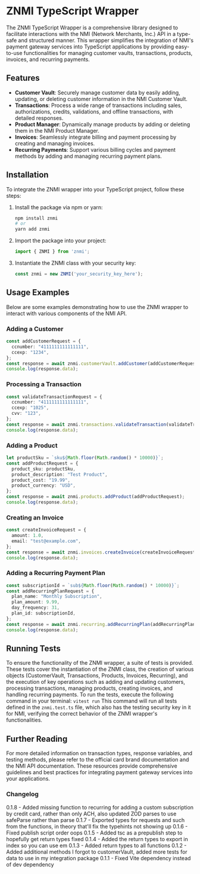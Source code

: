 # ZNMI TypeScript Wrapper

The ZNMI TypeScript Wrapper is a comprehensive library designed to facilitate interactions with the NMI (Network Merchants, Inc.) API in a type-safe and structured manner. This wrapper simplifies the integration of NMI's payment gateway services into TypeScript applications by providing easy-to-use functionalities for managing customer vaults, transactions, products, invoices, and recurring payments.

## Features

- **Customer Vault**: Securely manage customer data by easily adding, updating, or deleting customer information in the NMI Customer Vault.
- **Transactions**: Process a wide range of transactions including sales, authorizations, credits, validations, and offline transactions, with detailed responses.
- **Product Manager**: Dynamically manage products by adding or deleting them in the NMI Product Manager.
- **Invoices**: Seamlessly integrate billing and payment processing by creating and managing invoices.
- **Recurring Payments**: Support various billing cycles and payment methods by adding and managing recurring payment plans.

## Installation

To integrate the ZNMI wrapper into your TypeScript project, follow these steps:

1. Install the package via npm or yarn:

   ```bash
   npm install znmi
   # or
   yarn add znmi
   ```

2. Import the package into your project:

   ```typescript
   import { ZNMI } from 'znmi';
   ```

3. Instantiate the ZNMI class with your security key:

   ```typescript
   const znmi = new ZNMI('your_security_key_here');
   ```

## Usage Examples

Below are some examples demonstrating how to use the ZNMI wrapper to interact with various components of the NMI API.

### Adding a Customer

```typescript
const addCustomerRequest = {
  ccnumber: "4111111111111111",
  ccexp: "1234",
};
const response = await znmi.customerVault.addCustomer(addCustomerRequest);
console.log(response.data);
```

### Processing a Transaction

```typescript
const validateTransactionRequest = {
  ccnumber: "4111111111111111",
  ccexp: "1025",
  cvv: "123",
};
const response = await znmi.transactions.validateTransaction(validateTransactionRequest);
console.log(response.data);
```

### Adding a Product

```typescript
let productSku = `sku${Math.floor(Math.random() * 10000)}`;
const addProductRequest = {
  product_sku: productSku,
  product_description: "Test Product",
  product_cost: "19.99",
  product_currency: "USD",
};
const response = await znmi.products.addProduct(addProductRequest);
console.log(response.data);
```

### Creating an Invoice

```typescript
const createInvoiceRequest = {
  amount: 1.0,
  email: "test@example.com",
};
const response = await znmi.invoices.createInvoice(createInvoiceRequest);
console.log(response.data);
```

### Adding a Recurring Payment Plan

```typescript
const subscriptionId = `sub${Math.floor(Math.random() * 10000)}`;
const addRecurringPlanRequest = {
  plan_name: "Monthly Subscription",
  plan_amount: 9.99,
  day_frequency: 31,
  plan_id: subscriptionId,
};
const response = await znmi.recurring.addRecurringPlan(addRecurringPlanRequest);
console.log(response.data);
```

## Running Tests

To ensure the functionality of the ZNMI wrapper, a suite of tests is provided. These tests cover the instantiation of the ZNMI class, the creation of various objects (CustomerVault, Transactions, Products, Invoices, Recurring), and the execution of key operations such as adding and updating customers, processing transactions, managing products, creating invoices, and handling recurring payments.
To run the tests, execute the following command in your terminal:
`vitest run`
This command will run all tests defined in the `znmi.test.ts` file, which also has the testing security key in it for NMI, verifying the correct behavior of the ZNMI wrapper's functionalities.

## Further Reading

For more detailed information on transaction types, response variables, and testing methods, please refer to the official card brand documentation and the NMI API documentation. These resources provide comprehensive guidelines and best practices for integrating payment gateway services into your applications.

### Changelog

0.1.8 - Added missing function to recurring for adding a custom subscription by credit card, rather than only ACH, also updated ZOD parses to use safeParse rather than parse
0.1.7 - Exported types for requests and such from the functions, in theory that'll fix the typehints not showing up
0.1.6 - Fixed publish script order oops
0.1.5 - Added tsc as a prepublish step to hopefully get return types fixed
0.1.4 - Added the return types to export in index so you can use em
0.1.3 - Added return types to all functions
0.1.2 - Added additional methods I forgot to customerVault, added more tests for data to use in my integration package
0.1.1 - Fixed Vite dependency instead of dev dependency
